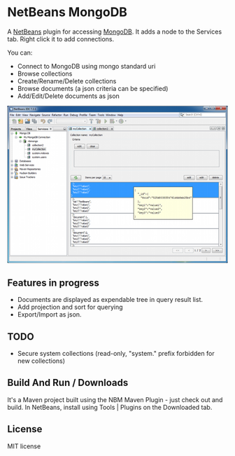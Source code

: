 NetBeans MongoDB
================

A [NetBeans](http://netbeans.org) plugin for accessing [MongoDB](http://mongodb.org). It adds
a node to the Services tab. Right click it to add connections.

You can:
 * Connect to MongoDB using mongo standard uri
 * Browse collections
 * Create/Rename/Delete collections
 * Browse documents (a json criteria can be specified)
 * Add/Edit/Delete documents as json

![NetBeans MongoDB Plugin Screen Shot](screenshot.png "NetBeans MongoDB Plugin Screen Shot")


Features in progress
--------------------
 * Documents are displayed as expendable tree in query result list.
 * Add projection and sort for querying
 * Export/Import as json.


TODO
----
 * Secure system collections (read-only, "system." prefix forbidden for new collections)


Build And Run / Downloads
-------------------------
It's a Maven project built using the NBM Maven Plugin - just check out and build.
In NetBeans, install using Tools | Plugins on the Downloaded tab.


License
-------
MIT license
